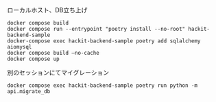 ローカルホスト、DB立ち上げ
```bach
docker compose build
docker compose run --entrypoint "poetry install --no-root" hackit-backend-sample
docker-compose exec hackit-backend-sample poetry add sqlalchemy aiomysql
docker compose build –no-cache
docker compose up
```
別のセッションにてマイグレーション
```bach
docker compose exec hackit-backend-sample poetry run python -m api.migrate_db
```